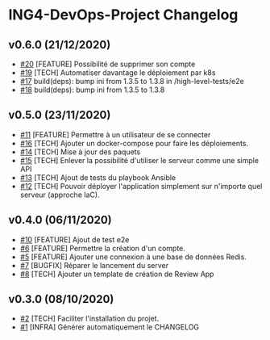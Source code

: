 # ING4-DevOps-Project Changelog

## v0.6.0 (21/12/2020)

- [#20](https://github.com/VincentHardouin/ING4-DevOps-Project/pull/20) [FEATURE] Possibilité de supprimer son compte
- [#19](https://github.com/VincentHardouin/ING4-DevOps-Project/pull/19) [TECH] Automatiser davantage le déploiement par k8s
- [#17](https://github.com/VincentHardouin/ING4-DevOps-Project/pull/17) build(deps): bump ini from 1.3.5 to 1.3.8 in /high-level-tests/e2e
- [#18](https://github.com/VincentHardouin/ING4-DevOps-Project/pull/18) build(deps): bump ini from 1.3.5 to 1.3.8

## v0.5.0 (23/11/2020)

- [#11](https://github.com/VincentHardouin/ING4-DevOps-Project/pull/11) [FEATURE] Permettre à un utilisateur de se connecter
- [#16](https://github.com/VincentHardouin/ING4-DevOps-Project/pull/16) [TECH] Ajouter un docker-compose pour faire les déploiements.
- [#14](https://github.com/VincentHardouin/ING4-DevOps-Project/pull/14) [TECH] Mise à jour des paquets
- [#15](https://github.com/VincentHardouin/ING4-DevOps-Project/pull/15) [TECH] Enlever la possibilité d'utiliser le serveur comme une simple API
- [#13](https://github.com/VincentHardouin/ING4-DevOps-Project/pull/13) [TECH] Ajout de tests du playbook Ansible 
- [#12](https://github.com/VincentHardouin/ING4-DevOps-Project/pull/12) [TECH] Pouvoir déployer l'application simplement sur n'importe quel serveur (approche IaC).

## v0.4.0 (06/11/2020)

- [#10](https://github.com/VincentHardouin/ING4-DevOps-Project/pull/10) [FEATURE] Ajout de test e2e
- [#6](https://github.com/VincentHardouin/ING4-DevOps-Project/pull/6) [FEATURE] Permettre la création d'un compte. 
- [#5](https://github.com/VincentHardouin/ING4-DevOps-Project/pull/5) [FEATURE] Ajouter une connexion à une base de données Redis.
- [#7](https://github.com/VincentHardouin/ING4-DevOps-Project/pull/7) [BUGFIX] Réparer le lancement du server
- [#8](https://github.com/VincentHardouin/ING4-DevOps-Project/pull/8) [TECH] Ajouter un template de création de Review App

## v0.3.0 (08/10/2020)

- [#2](https://github.com/VincentHardouin/ING4-DevOps-Project/pull/2) [TECH] Faciliter l'installation du projet.
- [#1](https://github.com/VincentHardouin/ING4-DevOps-Project/pull/1) [INFRA] Générer automatiquement le CHANGELOG
